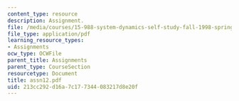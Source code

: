 ```yaml
---
content_type: resource
description: Assignment.
file: /media/courses/15-988-system-dynamics-self-study-fall-1998-spring-1999/213cc292d16a7c177344083217d8e20f_assn12.pdf
file_type: application/pdf
learning_resource_types:
- Assignments
ocw_type: OCWFile
parent_title: Assignments
parent_type: CourseSection
resourcetype: Document
title: assn12.pdf
uid: 213cc292-d16a-7c17-7344-083217d8e20f
---
```

